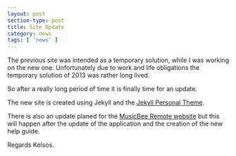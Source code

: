 ```yaml
---
layout: post
section-type: post
title: Site Update
category: news
tags: [ 'news' ]
---
```


The previous site was intended as a temporary solution, while I was working on the new one.
Unfortunately due to work and life obligations the temporary solution of 2013 was rather long lived.

So after a really long period of time it is finally time for an update.
 
The new site is created using Jekyll and the <a href="https://github.com/PanosSakkos/personal-jekyll-theme">Jekyll Personal Theme</a>.
 
There is also an update planed for the <a href="http://kelsos.net/">MusicBee Remote website</a> but this will happen after the update 
of the application and the creation of the new help guide.

Regards Kelsos.


